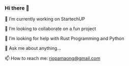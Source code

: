 ### Hi there 👋

🔭 I’m currently working on StartechUP
 
👯 I’m looking to collaborate on a fun project

🤔 I’m looking for help with Rust Programming and Python

💬 Ask me about anything...

📫 How to reach me: riopamaong@gmail.com


<!--
**riodel27/riodel27** is a ✨ _special_ ✨ repository because its `README.md` (this file) appears on your GitHub profile.

Here are some ideas to get you started:

- 🔭 I’m currently working on ...
- 🌱 I’m currently learning ...
- 👯 I’m looking to collaborate on ...
- 🤔 I’m looking for help with ...
- 💬 Ask me about ...
- 📫 How to reach me: ...
- 😄 Pronouns: ...
- ⚡ Fun fact: ...
-->
